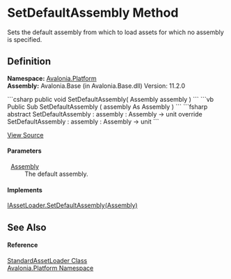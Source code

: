 # SetDefaultAssembly Method


Sets the default assembly from which to load assets for which no assembly is specified.



## Definition
**Namespace:** <a href="N_Avalonia_Platform">Avalonia.Platform</a>  
**Assembly:** Avalonia.Base (in Avalonia.Base.dll) Version: 11.2.0

<Tabs groupId="api-code-preview">
<TabItem value="csharp" label="C#">
```csharp
public void SetDefaultAssembly(
	Assembly assembly
)
```
</TabItem>
<TabItem value="vb" label="VB">
```vb
Public Sub SetDefaultAssembly ( 
	assembly As Assembly
)
```
</TabItem>
<TabItem value="fsharp" label="F#">
```fsharp
abstract SetDefaultAssembly : 
        assembly : Assembly -> unit 
override SetDefaultAssembly : 
        assembly : Assembly -> unit 
```
</TabItem>
</Tabs>



<a href="https://github.com/AvaloniaUI/Avalonia/tree/master/src/Avalonia.Base/Platform/StandardAssetLoader.cs#L42" title="View the source code">View Source</a>



#### Parameters
<dl><dt>  <a href="https://learn.microsoft.com/dotnet/api/system.reflection.assembly" target="_blank" rel="noopener noreferrer">Assembly</a></dt><dd>The default assembly.</dd></dl>

#### Implements
<a href="M_Avalonia_Platform_IAssetLoader_SetDefaultAssembly">IAssetLoader.SetDefaultAssembly(Assembly)</a>  


## See Also


#### Reference
<a href="T_Avalonia_Platform_StandardAssetLoader">StandardAssetLoader Class</a>  
<a href="N_Avalonia_Platform">Avalonia.Platform Namespace</a>  

